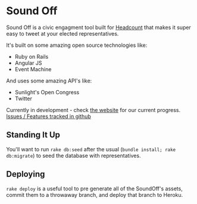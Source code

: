 # Sound Off

Sound Off is a civic engagment tool built for [Headcount](http://www.headcount.org/) that makes it super easy to tweet at your elected representatives.

It's built on some amazing open source technologies like:

 * Ruby on Rails
 * Angular JS
 * Event Machine

And uses some amazing API's like:

 * Sunlight's Open Congress
 * Twitter

Currently in development - check [the website](http://soundoffatcongress.org) for our current progress. [Issues / Features tracked in github](/issues)

## Standing It Up

You'll want to run `rake db:seed` after the usual (`bundle install; rake db:migrate`) to seed the database with representatives.

## Deploying

`rake deploy` is a useful tool to pre generate all of the SoundOff's assets, commit them to a throwaway branch, and deploy that branch to Heroku.
